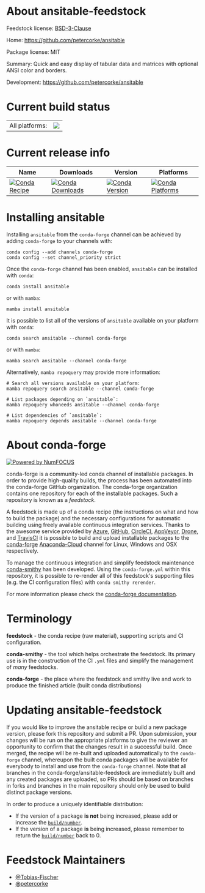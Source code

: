 About ansitable-feedstock
=========================

Feedstock license: [BSD-3-Clause](https://github.com/conda-forge/ansitable-feedstock/blob/main/LICENSE.txt)

Home: https://github.com/petercorke/ansitable

Package license: MIT

Summary: Quick and easy display of tabular data and matrices with optional ANSI color and borders.

Development: https://github.com/petercorke/ansitable

Current build status
====================


<table><tr><td>All platforms:</td>
    <td>
      <a href="https://dev.azure.com/conda-forge/feedstock-builds/_build/latest?definitionId=12154&branchName=main">
        <img src="https://dev.azure.com/conda-forge/feedstock-builds/_apis/build/status/ansitable-feedstock?branchName=main">
      </a>
    </td>
  </tr>
</table>

Current release info
====================

| Name | Downloads | Version | Platforms |
| --- | --- | --- | --- |
| [![Conda Recipe](https://img.shields.io/badge/recipe-ansitable-green.svg)](https://anaconda.org/conda-forge/ansitable) | [![Conda Downloads](https://img.shields.io/conda/dn/conda-forge/ansitable.svg)](https://anaconda.org/conda-forge/ansitable) | [![Conda Version](https://img.shields.io/conda/vn/conda-forge/ansitable.svg)](https://anaconda.org/conda-forge/ansitable) | [![Conda Platforms](https://img.shields.io/conda/pn/conda-forge/ansitable.svg)](https://anaconda.org/conda-forge/ansitable) |

Installing ansitable
====================

Installing `ansitable` from the `conda-forge` channel can be achieved by adding `conda-forge` to your channels with:

```
conda config --add channels conda-forge
conda config --set channel_priority strict
```

Once the `conda-forge` channel has been enabled, `ansitable` can be installed with `conda`:

```
conda install ansitable
```

or with `mamba`:

```
mamba install ansitable
```

It is possible to list all of the versions of `ansitable` available on your platform with `conda`:

```
conda search ansitable --channel conda-forge
```

or with `mamba`:

```
mamba search ansitable --channel conda-forge
```

Alternatively, `mamba repoquery` may provide more information:

```
# Search all versions available on your platform:
mamba repoquery search ansitable --channel conda-forge

# List packages depending on `ansitable`:
mamba repoquery whoneeds ansitable --channel conda-forge

# List dependencies of `ansitable`:
mamba repoquery depends ansitable --channel conda-forge
```


About conda-forge
=================

[![Powered by
NumFOCUS](https://img.shields.io/badge/powered%20by-NumFOCUS-orange.svg?style=flat&colorA=E1523D&colorB=007D8A)](https://numfocus.org)

conda-forge is a community-led conda channel of installable packages.
In order to provide high-quality builds, the process has been automated into the
conda-forge GitHub organization. The conda-forge organization contains one repository
for each of the installable packages. Such a repository is known as a *feedstock*.

A feedstock is made up of a conda recipe (the instructions on what and how to build
the package) and the necessary configurations for automatic building using freely
available continuous integration services. Thanks to the awesome service provided by
[Azure](https://azure.microsoft.com/en-us/services/devops/), [GitHub](https://github.com/),
[CircleCI](https://circleci.com/), [AppVeyor](https://www.appveyor.com/),
[Drone](https://cloud.drone.io/welcome), and [TravisCI](https://travis-ci.com/)
it is possible to build and upload installable packages to the
[conda-forge](https://anaconda.org/conda-forge) [Anaconda-Cloud](https://anaconda.org/)
channel for Linux, Windows and OSX respectively.

To manage the continuous integration and simplify feedstock maintenance
[conda-smithy](https://github.com/conda-forge/conda-smithy) has been developed.
Using the ``conda-forge.yml`` within this repository, it is possible to re-render all of
this feedstock's supporting files (e.g. the CI configuration files) with ``conda smithy rerender``.

For more information please check the [conda-forge documentation](https://conda-forge.org/docs/).

Terminology
===========

**feedstock** - the conda recipe (raw material), supporting scripts and CI configuration.

**conda-smithy** - the tool which helps orchestrate the feedstock.
                   Its primary use is in the construction of the CI ``.yml`` files
                   and simplify the management of *many* feedstocks.

**conda-forge** - the place where the feedstock and smithy live and work to
                  produce the finished article (built conda distributions)


Updating ansitable-feedstock
============================

If you would like to improve the ansitable recipe or build a new
package version, please fork this repository and submit a PR. Upon submission,
your changes will be run on the appropriate platforms to give the reviewer an
opportunity to confirm that the changes result in a successful build. Once
merged, the recipe will be re-built and uploaded automatically to the
`conda-forge` channel, whereupon the built conda packages will be available for
everybody to install and use from the `conda-forge` channel.
Note that all branches in the conda-forge/ansitable-feedstock are
immediately built and any created packages are uploaded, so PRs should be based
on branches in forks and branches in the main repository should only be used to
build distinct package versions.

In order to produce a uniquely identifiable distribution:
 * If the version of a package **is not** being increased, please add or increase
   the [``build/number``](https://docs.conda.io/projects/conda-build/en/latest/resources/define-metadata.html#build-number-and-string).
 * If the version of a package **is** being increased, please remember to return
   the [``build/number``](https://docs.conda.io/projects/conda-build/en/latest/resources/define-metadata.html#build-number-and-string)
   back to 0.

Feedstock Maintainers
=====================

* [@Tobias-Fischer](https://github.com/Tobias-Fischer/)
* [@petercorke](https://github.com/petercorke/)

